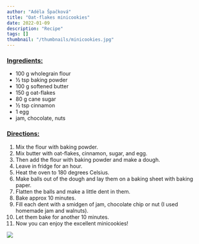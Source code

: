 ```yaml
---
author: "Adéla Špačková"
title: "Oat-flakes minicookies"
date: 2022-01-09
description: "Recipe"
tags: []
thumbnail: "/thumbnails/minicookies.jpg"
---
```

### <u>Ingredients:</u>
- 100 g wholegrain flour 
- ½ tsp baking powder 
- 100 g softened butter 
- 150 g oat-flakes 
- 80 g cane sugar 
- ½ tsp cinnamon 
- 1 egg 
- jam, chocolate, nuts 

### <u>Directions:</u>
1. Mix the flour with baking powder.
2. Mix butter with oat-flakes, cinnamon, sugar, and egg.
3. Then add the flour with baking powder and make a dough.
4. Leave in fridge for an hour.
5. Heat the oven to 180 degrees Celsius.
6. Make balls out of the dough and lay them on a baking sheet with baking paper.
7. Flatten the balls and make a little dent in them.
8. Bake approx 10 minutes.
9. Fill each dent with a smidgen of jam, chocolate chip or nut (I used homemade jam and walnuts).
10. Let them bake for another 10 minutes.
11. Now you can enjoy the excellent minicookies!

![](/images/minicookies/pictures.jpg#center)